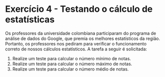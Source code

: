 # Exercício 4 - Testando o cálculo de estatísticas
Os professores da universidade colombiana participaram do programa de análise de dados do Google, que premia os melhores estatísticos da região. Portanto, os professores nos pediram para verificar o funcionamento correto de nossos cálculos estatísticos. A tarefa a seguir é solicitada:

1. Realize um teste para calcular o número mínimo de notas.
2. Realize um teste para calcular o número máximo de notas.
3. Realize um teste para calcular o número médio de notas.
